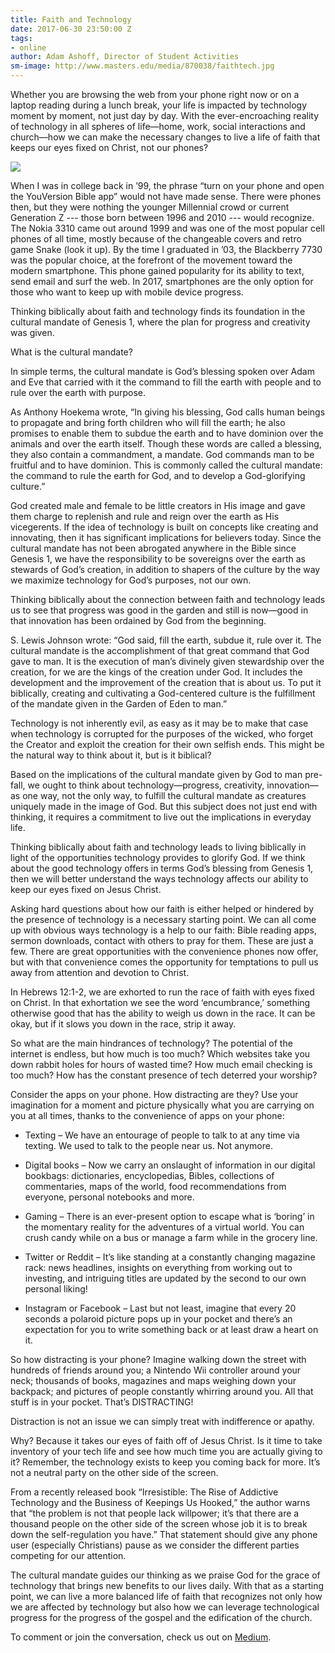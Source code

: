 ```yaml
---
title: Faith and Technology
date: 2017-06-30 23:50:00 Z
tags:
- online
author: Adam Ashoff, Director of Student Activities
sm-image: http://www.masters.edu/media/870038/faithtech.jpg
---
```


Whether you are browsing the web from your phone right now or on a laptop reading during a lunch break, your life is impacted by technology moment by moment, not just day by day. With the ever-encroaching reality of technology in all spheres of life—home, work, social interactions and church—how we can make the necessary changes to live a life of faith that keeps our eyes fixed on Christ, not our phones?

![](http://www.masters.edu/media/870038/faithtech.jpg?width=500&height=320)

When I was in college back in ’99, the phrase “turn on your phone and open the YouVersion Bible app” would not have made sense. There were phones then, but they were nothing the younger Millennial crowd or current Generation Z --- those born between 1996 and 2010 --- would recognize. The Nokia 3310 came out around 1999 and was one of the most popular cell phones of all time, mostly because of the changeable covers and retro game Snake (look it up). By the time I graduated in ’03, the Blackberry 7730 was the popular choice, at the forefront of the movement toward the modern smartphone. This phone gained popularity for its ability to text, send email and surf the web. In 2017, smartphones are the only option for those who want to keep up with mobile device progress.

Thinking biblically about faith and technology finds its foundation in the cultural mandate of Genesis 1, where the plan for progress and creativity was given.

What is the cultural mandate?

In simple terms, the cultural mandate is God’s blessing spoken over Adam and Eve that carried with it the command to fill the earth with people and to rule over the earth with purpose.

As Anthony Hoekema wrote, “In giving his blessing, God calls human beings to propagate and bring forth children who will fill the earth; he also promises to enable them to subdue the earth and to have dominion over the animals and over the earth itself. Though these words are called a blessing, they also contain a commandment, a mandate. God commands man to be fruitful and to have dominion. This is commonly called the cultural mandate: the command to rule the earth for God, and to develop a God-glorifying culture.”

God created male and female to be little creators in His image and gave them charge to replenish and rule and reign over the earth as His vicegerents. If the idea of technology is built on concepts like creating and innovating, then it has significant implications for believers today. Since the cultural mandate has not been abrogated anywhere in the Bible since Genesis 1, we have the responsibility to be sovereigns over the earth as stewards of God’s creation, in addition to shapers of the culture by the way we maximize technology for God’s purposes, not our own.

Thinking biblically about the connection between faith and technology leads us to see that progress was good in the garden and still is now—good in that innovation has been ordained by God from the beginning.

S. Lewis Johnson wrote: “God said, fill the earth, subdue it, rule over it. The cultural mandate is the accomplishment of that great command that God gave to man. It is the execution of man’s divinely given stewardship over the creation, for we are the kings of the creation under God. It includes the development and the improvement of the creation that is about us. To put it biblically, creating and cultivating a God-centered culture is the fulfillment of the mandate given in the Garden of Eden to man.”

Technology is not inherently evil, as easy as it may be to make that case when technology is corrupted for the purposes of the wicked, who forget the Creator and exploit the creation for their own selfish ends. This might be the natural way to think about it, but is it biblical?

Based on the implications of the cultural mandate given by God to man pre-fall, we ought to think about technology—progress, creativity, innovation—as one way, not the only way, to fulfill the cultural mandate as creatures uniquely made in the image of God. But this subject does not just end with thinking, it requires a commitment to live out the implications in everyday life.

Thinking biblically about faith and technology leads to living biblically in light of the opportunities technology provides to glorify God. If we think about the good technology offers in terms God’s blessing from Genesis 1, then we will better understand the ways technology affects our ability to keep our eyes fixed on Jesus Christ.

Asking hard questions about how our faith is either helped or hindered by the presence of technology is a necessary starting point. We can all come up with obvious ways technology is a help to our faith: Bible reading apps, sermon downloads, contact with others to pray for them. These are just a few. There are great opportunities with the convenience phones now offer, but with that convenience comes the opportunity for temptations to pull us away from attention and devotion to Christ.

In Hebrews 12:1-2, we are exhorted to run the race of faith with eyes fixed on Christ. In that exhortation we see the word ‘encumbrance,’ something otherwise good that has the ability to weigh us down in the race. It can be okay, but if it slows you down in the race, strip it away.

So what are the main hindrances of technology? The potential of the internet is endless, but how much is too much? Which websites take you down rabbit holes for hours of wasted time? How much email checking is too much? How has the constant presence of tech deterred your worship?

Consider the apps on your phone. How distracting are they? Use your imagination for a moment and picture physically what you are carrying on you at all times, thanks to the convenience of apps on your phone:

* Texting – We have an entourage of people to talk to at any time via texting. We used to talk to the people near us. Not anymore.

* Digital books – Now we carry an onslaught of information in our digital bookbags: dictionaries, encyclopedias, Bibles, collections of commentaries, maps of the world, food recommendations from everyone, personal notebooks and more.

* Gaming – There is an ever-present option to escape what is ‘boring’ in the momentary reality for the adventures of a virtual world. You can crush candy while on a bus or manage a farm while in the grocery line.

* Twitter or Reddit – It’s like standing at a constantly changing magazine rack: news headlines, insights on everything from working out to investing, and intriguing titles are updated by the second to our own personal liking!

* Instagram or Facebook – Last but not least, imagine that every 20 seconds a polaroid picture pops up in your pocket and there’s an expectation for you to write something back or at least draw a heart on it.

So how distracting is your phone? Imagine walking down the street with hundreds of friends around you; a Nintendo Wii controller around your neck; thousands of books, magazines and maps weighing down your backpack; and pictures of people constantly whirring around you. All that stuff is in your pocket. That’s DISTRACTING!

Distraction is not an issue we can simply treat with indifference or apathy.

Why? Because it takes our eyes of faith off of Jesus Christ. Is it time to take inventory of your tech life and see how much time you are actually giving to it? Remember, the technology exists to keep you coming back for more. It’s not a neutral party on the other side of the screen.

From a recently released book “Irresistible: The Rise of Addictive Technology and the Business of Keepings Us Hooked,” the author warns that “the problem is not that people lack willpower; it’s that there are a thousand people on the other side of the screen whose job it is to break down the self-regulation you have.” That statement should give any phone user (especially Christians) pause as we consider the different parties competing for our attention.

The cultural mandate guides our thinking as we praise God for the grace of technology that brings new benefits to our lives daily. With that as a starting point, we can live a more balanced life of faith that recognizes not only how we are affected by technology but also how we can leverage technological progress for the progress of the gospel and the edification of the church.

To comment or join the conversation, check us out on [Medium](https://medium.com/@mastersuniv/faith-technology-ad6c1a962492).